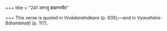 +++
title = "241 आगःसु ब्राह्मणस्यैव"

+++
This verse is quoted in *Vivādaratnākara* (p. 635);—and in
*Vyavahāra-Bālambhaṭṭī* (p. 117).



